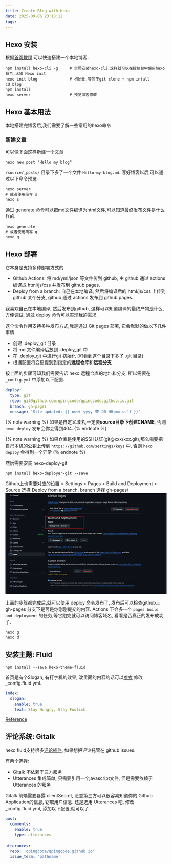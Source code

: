 ```yaml
---
title: Create Blog with Hexo
date: 2025-09-06 23:18:12
tags:
---
```


## Hexo 安装

根据[首页教程](https://hexo.io/zh-cn/) 可以快速搭建一个本地博客.

```shell
npm install hexo-cli -g     # 全局安装hexo-cli,这样就可以在控制台中使用hexo命令,比如 Hexo init
hexo init blog              # 初始化,等同于git clone + npm intall
cd blog         
npm install
hexo server                 # 预览博客修改
```

## Hexo 基本用法

本地搭建完博客后,我们需要了解一些常用的hexo命令

### 新建文章

可以像下面这样新建一个文章

``` shell
hexo new post "Hello my blog"
```

`/source/_posts/` 目录下多了一个文件 `Hello-my-blog.md`.
写好博客以后,可以通过以下命令预览.

``` shell
hexo server
# 或者使用简写 s
hexo s
```

通过 generate 命令可以把md文件编译为html文件,可以知道最终发布文件是什么样的.

``` shell
hexo generate
# 或者使用简写 g
hexo g
```

## Hexo 部署

它本身是支持多种部署方式的:

- Github Actions: 将 md/yml/json 等文件传到 github, 由 github 通过 actions 编译成 html/js/css 并发布到 github pages.
- Deploy from a branch: 自己在本地编译, 然后将编译后的 html/js/css 上传到 github 某个分支, github 通过 actions 发布到 github pages.

我喜欢自己在本地编译, 然后发布到github, 这样可以知道编译的最终产物是什么, 方便调试.
通过 [deploy](https://hexo.io/zh-cn/docs/one-command-deployment) 命令可以实现我的需求.

这个命令作用支持多种发布方式,我是通过 Git pages 部署, 它会默默的做以下几件事情

- 创建 .deploy_git 目录
- 将 md 文件编译后放到 .deploy_git 中
- 在 .deploy_git 中进行git 初始化 (可看到这个目录下多了 .git 目录)
- 根据配置将变更提到到指定的**远程仓库**和**远程分支**

按上面的步骤可知我们需要告诉 hexo 远程仓库的地址和分支, 所以需要在 `_config.yml` 中添加以下配置.

``` yaml
deploy:
  type: git
  repo: git@github.com:qpingcode/qpingcode.github.io.git
  branch: gh-pages
  message: "Site updated: {{ now('yyyy-MM-DD HH:mm:ss') }}"
```

{% note warning %}
如果是自定义域名,一定要**source目录下创建CNAME**, 否则  `hexo deploy` 发布会你会得到404.
{% endnote %}

{% note warning %}
如果仓库是使用的SSH认证(git@xxx/xxx.git),那么需要把自己本机的公钥上传到 `https://github.com/settings/keys` 中, 否则 `hexo deploy` 会得到一个异常
{% endnote %}

然后需要安装 hexo-deploy-git

```shell
npm install hexo-deployer-git --save
```

Github上也需要对应的设置 > Settings > Pages > Build and Deployment > Source 选择 Deploy from a branch, branch 选择 gh-pages/
![github deploy method](images/Create-blog-withhexo-github-deploy-methods.png)

上面的步骤都完成后,就可以使用 deploy 命令发布了, 发布后可以检查github上 gh-pages 分支下是否是你刚刚提交的内容.
Actions 下会多一个 `pages build and deployment` 的任务,等它跑完就可以访问博客域名, 看看是否真正的发布成功了.

```shell
hexo g
hexo d
```

## 安装主题: Fluid

``` shell
npm install --save hexo-theme-fluid
```

首页是有个Slogan, 有打字机的效果, 改里面的内容的话可以[参考](https://hexo.fluid-dev.com/docs/guide/#slogan-%E6%89%93%E5%AD%97%E6%9C%BA) 修改 _config.fluid.yml.

```yml
index:
  slogan:
    enable: true
    text: Stay Hungry, Stay Foolish.
```

[Reference](https://github.com/fluid-dev/hexo-theme-fluid)

## 评论系统: Gitalk

hexo fluid支持很多[评论插件](https://hexo.fluid-dev.com/docs/guide/#%E8%AF%84%E8%AE%BA), 如果想把评论托管在 github issues.

有两个选择:

- Gitalk 不依赖于三方服务
- Utterances 集成简单, 只需要引用一个javascript文件, 但是需要依赖于 Utterances 的服务

Gitalk 前端需要暴露 clientSecret, 恶意第三方可以很容易知道你的 Github Application的信息, 窃取用户信息.
还是选用 Utterances 吧, 修改 _config.fluid.yml, 添加以下配置,就可以了.

```yml
post:
  comments:
    enable: true
    type: utterances

utterances:
  repo: 'qpingcode/qpingcode.github.io'
  issue_term: 'pathname'
```
